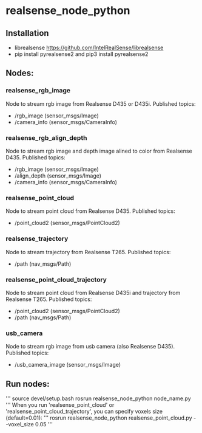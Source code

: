 # realsense_node_python

## Installation
- librealsense https://github.com/IntelRealSense/librealsense
- pip install pyrealsense2 and pip3 install pyrealsense2

## Nodes:
### realsense_rgb_image
Node to stream rgb image from Realsense D435 or D435i. 
Published topics:
- /rgb_image    (sensor_msgs/Image)
- /camera_info  (sensor_msgs/CameraInfo)
### realsense_rgb_align_depth
Node to stream rgb image and depth image alined to color from Realsense D435.
Published topics:
- /rgb_image    (sensor_msgs/Image)
- /align_depth  (sensor_msgs/Image)
- /camera_info  (sensor_msgs/CameraInfo)
### realsense_point_cloud
Node to stream point cloud from Realsense D435. 
Published topics:
- /point_cloud2 (sensor_msgs/PointCloud2)
### realsense_trajectory
Node to stream trajectory from Realsense T265. 
Published topics:
- /path  (nav_msgs/Path)
### realsense_point_cloud_trajectory
Node to stream point cloud from Realsense D435i and trajectory from Realsense T265. 
Published topics:
- /point_cloud2  (sensor_msgs/PointCloud2)
- /path  (nav_msgs/Path)
### usb_camera
Node to stream rgb image from usb camera (also Realsense D435). 
Published topics:
- /usb_camera_image (sensor_msgs/Image)

## Run nodes:
'''
source devel/setup.bash
rosrun realsense_node_python node_name.py
'''
When you run 'realsense_point_cloud' or 'realsense_point_cloud_trajectory', you can specify voxels size (default=0.01):
'''
rosrun realsense_node_python realsense_point_cloud.py --voxel_size 0.05
'''
